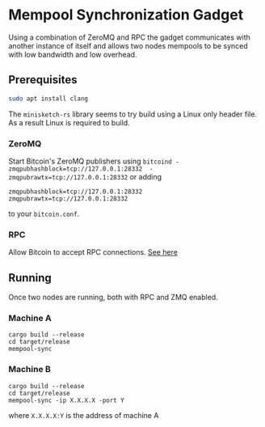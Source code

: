 # Mempool Synchronization Gadget

Using a combination of ZeroMQ and RPC the gadget communicates with another instance of itself and allows two nodes mempools to be synced with low bandwidth and low overhead.

## Prerequisites

```bash
sudo apt install clang
```

The `minisketch-rs` library seems to try build using a Linux only header file. As a result Linux is required to build.

### ZeroMQ

Start Bitcoin's ZeroMQ publishers using `bitcoind -zmqpubhashblock=tcp://127.0.0.1:28332  -zmqpubrawtx=tcp://127.0.0.1:28332` or adding

```
zmqpubhashblock=tcp://127.0.0.1:28332
zmqpubrawtx=tcp://127.0.0.1:28332
```
to your `bitcoin.conf`.

### RPC

Allow Bitcoin to accept RPC connections. [See here](https://bitcoin.org/en/developer-reference#remote-procedure-calls-rpcs)

## Running

Once two nodes are running, both with RPC and ZMQ enabled.

### Machine A

```
cargo build --release
cd target/release
mempool-sync
```

### Machine B

```
cargo build --release
cd target/release
mempool-sync -ip X.X.X.X -port Y
```

where `X.X.X.X:Y` is the address of machine A 

